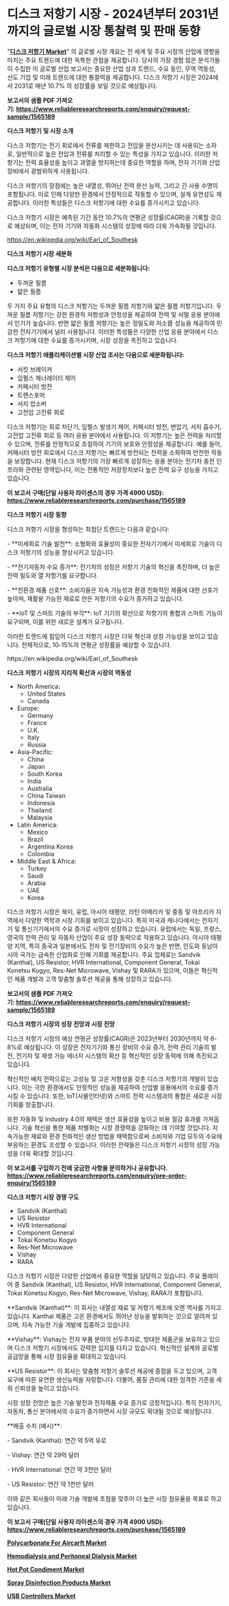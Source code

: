 <p><h1>디스크 저항기 시장 - 2024년부터 2031년까지의 글로벌 시장 통찰력 및 판매 동향</h1></p><p>"<strong><a href="https://www.reliableresearchreports.com/disk-resistors-r1565189">디스크 저항기 Market</a></strong>" 의 글로벌 시장 개요는 전 세계 및 주요 시장의 산업에 영향을 미치는 주요 트렌드에 대한 독특한 관점을 제공합니다. 당사의 가장 경험 많은 분석가들이 수집한 이 글로벌 산업 보고서는 중요한 산업 성과 트렌드, 수요 동인, 무역 역동성, 선도 기업 및 미래 트렌드에 대한 통찰력을 제공합니다. 디스크 저항기 시장은 2024에서 2031로 매년 10.7% 의 성장률을 보일 것으로 예상됩니다.</p>
<p><strong>보고서의 샘플 PDF 가져오기:&nbsp;<a href="https://www.reliableresearchreports.com/enquiry/request-sample/1565189">https://www.reliableresearchreports.com/enquiry/request-sample/1565189</a></strong></p>
<p><strong>디스크 저항기 및 시장 소개</strong></p>
<p><p>디스크 저항기는 전기 회로에서 전류를 제한하고 전압을 분산시키는 데 사용되는 소자로, 일반적으로 높은 전압과 전류를 처리할 수 있는 특성을 가지고 있습니다. 이러한 저항기는 전력 효율성을 높이고 과열을 방지하는데 중요한 역할을 하며, 전자 기기와 산업 장비에서 광범위하게 사용됩니다.</p><p>디스크 저항기의 장점에는 높은 내열성, 뛰어난 전력 분산 능력, 그리고 긴 사용 수명이 포함됩니다. 이로 인해 다양한 환경에서 안정적으로 작동할 수 있으며, 설계 유연성도 제공합니다. 이러한 특성들은 디스크 저항기에 대한 수요를 증가시키고 있습니다.</p><p>디스크 저항기 시장은 예측된 기간 동안 10.7%의 연평균 성장률(CAGR)을 기록할 것으로 예상되며, 이는 전자 기기와 자동화 시스템의 성장에 따라 더욱 가속화될 것입니다.</p></p>
<p><a href="https://en.wikipedia.org/wiki/Earl_of_Southesk">https://en.wikipedia.org/wiki/Earl_of_Southesk</a></p>
<p><strong>디스크 저항기 시장 세분화</strong></p>
<p><strong>디스크 저항기 유형별 시장 분석은 다음으로 세분화됩니다:</strong></p>
<p><ul><li>두꺼운 필름</li><li>얇은 필름</li></ul></p>
<p><p>두 가지 주요 유형의 디스크 저항기는 두꺼운 필름 저항기와 얇은 필름 저항기입니다. 두꺼운 필름 저항기는 강한 환경적 저항성과 안정성을 제공하여 전력 및 서멀 응용 분야에서 인기가 높습니다. 반면 얇은 필름 저항기는 높은 정밀도와 저소音 성능을 제공하여 민감한 전자기기에서 널리 사용됩니다. 이러한 특성들은 다양한 산업 응용 분야에서 디스크 저항기에 대한 수요를 증가시키며, 시장 성장을 촉진하고 있습니다.</p></p>
<p><strong>디스크 저항기 애플리케이션별 시장 산업 조사는 다음으로 세분화됩니다:</strong></p>
<p><ul><li>서킷 브레이커</li><li>임펄스 제너레이터 제어</li><li>커패시터 방전</li><li>트랜스포머</li><li>서지 업소버</li><li>고전압 고전류 회로</li></ul></p>
<p><p>디스크 저항기는 회로 차단기, 임펄스 발생기 제어, 커패시터 방전, 변압기, 서지 흡수기, 고전압 고전류 회로 등 여러 응용 분야에서 사용됩니다. 이 저항기는 높은 전력을 처리할 수 있으며, 전류를 안정적으로 조절하여 기기의 보호와 안정성을 제공합니다. 예를 들어, 커패시터 방전 회로에서 디스크 저항기는 빠르게 방전되는 전력을 소화하여 안전한 작동을 보장합니다. 현재 디스크 저항기의 가장 빠르게 성장하는 응용 분야는 전기차 충전 인프라와 관련된 영역입니다, 이는 전통적인 저장장치보다 높은 전력 요구 성능을 가지고 있습니다.</p></p>
<p><strong>이 보고서 구매(단일 사용자 라이센스의 경우 가격 4900 USD): <a href="https://www.reliableresearchreports.com/purchase/1565189">https://www.reliableresearchreports.com/purchase/1565189</a></strong></p>
<p><strong>디스크 저항기 시장 동향</strong></p>
<p><p>디스크 저항기 시장을 형성하는 최첨단 트렌드는 다음과 같습니다:</p><p>- **미세회로 기술 발전**: 소형화와 효율성이 중요한 전자기기에서 미세회로 기술이 디스크 저항기의 성능을 향상시키고 있습니다.</p><p>  </p><p>- **전기자동차 수요 증가**: 전기차의 성장은 저항기 기술의 혁신을 촉진하며, 더 높은 전력 밀도와 열 저항기를 요구합니다.</p><p>  </p><p>- **친환경 제품 선호**: 소비자들은 지속 가능성과 환경 친화적인 제품에 대한 선호가 높아져, 재활용 가능한 재료로 만든 저항기의 수요가 증가하고 있습니다.</p><p>  </p><p>- **IoT 및 스마트 기술의 부각**: IoT 기기의 확산으로 저항기의 통합과 스마트 기능이 요구되며, 이를 위한 새로운 설계가 요구됩니다.</p><p>  </p><p>이러한 트렌드에 힘입어 디스크 저항기 시장은 더욱 혁신과 성장 가능성을 보이고 있습니다. 전체적으로, 10-15%의 연평균 성장률을 예상할 수 있습니다.</p></p>
<p>https://en.wikipedia.org/wiki/Earl_of_Southesk</p>
<p><strong>디스크 저항기 시장의 지리적 확산과 시장의 역동성</strong></p>
<p><ul>
    <li>
        North America:
        <ul>
            <li>United States</li>
            <li>Canada</li>
        </ul>
    </li>
    <li>
        Europe:
        <ul>
            <li>Germany</li>
            <li>France</li>
            <li>U.K.</li>
            <li>Italy</li>
            <li>Russia</li>
        </ul>
    </li>
    <li>
        Asia-Pacific:
        <ul>
            <li>China</li>
            <li>Japan</li>
            <li>South Korea</li>
            <li>India</li>
            <li>Australia</li>
            <li>China Taiwan</li>
            <li>Indonesia</li>
            <li>Thailand</li>
            <li>Malaysia</li>
        </ul>
    </li>
    <li>
        Latin America:
        <ul>
            <li>Mexico</li>
            <li>Brazil</li>
            <li>Argentina Korea</li>
            <li>Colombia</li>
        </ul>
    </li>
    <li>
        Middle East & Africa:
        <ul>
            <li>Turkey</li>
            <li>Saudi</li>
            <li>Arabia</li>
            <li>UAE</li>
            <li>Korea</li>
        </ul>
    </li>
    </ul></p>
<p><p>디스크 저항기 시장은 북미, 유럽, 아시아 태평양, 라틴 아메리카 및 중동 및 아프리카 지역에서 다양한 역학과 시장 기회를 보이고 있습니다. 특히 미국과 캐나다에서는 전자기기 및 통신기기에서의 수요 증가로 시장이 성장하고 있습니다. 유럽에서는 독일, 프랑스, 영국의 전력 관리 및 자동차 산업이 주요 성장 동력으로 작용하고 있습니다. 아시아 태평양 지역, 특히 중국과 일본에서도 전자 및 전기장비의 수요가 높은 반면, 인도와 동남아시아 국가는 급속한 산업화로 인해 기회를 제공합니다. 주요 업체로는 Sandvik (Kanthal), US Resistor, HVR International, Component General, Tokai Konetsu Kogyo, Res-Net Microwave, Vishay 및 RARA가 있으며, 이들은 혁신적인 제품 개발과 고객 맞춤형 솔루션 제공을 통해 성장하고 있습니다.</p></p>
<p><strong>보고서의 샘플 PDF 가져오기:&nbsp;<a href="https://www.reliableresearchreports.com/enquiry/request-sample/1565189">https://www.reliableresearchreports.com/enquiry/request-sample/1565189</a></strong></p>
<p><strong>디스크 저항기 시장의 성장 전망과 시장 전망</strong></p>
<p><p>디스크 저항기 시장의 예상 연평균 성장률(CAGR)은 2023년부터 2030년까지 약 6-8%로 예상됩니다. 이 성장은 전자기기와 통신 장비의 수요 증가, 전력 관리 기술의 발전, 전기차 및 재생 가능 에너지 시스템의 확산 등 혁신적인 성장 동력에 의해 촉진되고 있습니다.</p><p>혁신적인 배치 전략으로는 고성능 및 고온 저항성을 갖춘 디스크 저항기의 개발이 있습니다. 이는 극한 환경에서도 안정적인 성능을 제공하여 산업별 응용에서의 수요를 증가시킬 수 있습니다. 또한, IoT(사물인터넷)와 스마트 전력 시스템과의 통합은 새로운 시장 기회를 창출합니다. </p><p>또한 자동화 및 Industry 4.0의 채택은 생산 효율성을 높이고 비용 절감 효과를 가져옵니다. 기술 혁신을 통한 제품 차별화는 시장 경쟁력을 강화하는 데 기여할 것입니다. 지속가능한 재료와 환경 친화적인 생산 방법을 채택함으로써 소비자와 기업 모두의 수요에 부응하는 환경도 조성할 수 있습니다. 이러한 전략들은 디스크 저항기 시장의 성장 가능성을 더욱 확대할 것입니다.</p></p>
<p><strong>이 보고서를 구입하기 전에 궁금한 사항을 문의하거나 공유합니다. <a href="https://www.reliableresearchreports.com/enquiry/pre-order-enquiry/1565189">https://www.reliableresearchreports.com/enquiry/pre-order-enquiry/1565189</a></strong></p>
<p><strong>디스크 저항기 시장 경쟁 구도</strong></p>
<p><ul><li>Sandvik (Kanthal)</li><li>US Resistor</li><li>HVR International</li><li>Component General</li><li>Tokai Konetsu Kogyo</li><li>Res-Net Microwave</li><li>Vishay</li><li>RARA</li></ul></p>
<p><p>디스크 저항기 시장은 다양한 산업에서 중요한 역할을 담당하고 있습니다. 주요 플레이어 중 Sandvik (Kanthal), US Resistor, HVR International, Component General, Tokai Konetsu Kogyo, Res-Net Microwave, Vishay, RARA가 포함됩니다.</p><p>**Sandvik (Kanthal)**: 이 회사는 내열성 재료 및 저항기 제조에 오랜 역사를 가지고 있습니다. Kanthal 제품은 고온 환경에서도 뛰어난 성능을 발휘하는 것으로 알려져 있으며, 지속 가능한 기술 개발에 집중하고 있습니다.</p><p>**Vishay**: Vishay는 전자 부품 분야의 선두주자로, 방대한 제품군을 보유하고 있으며 디스크 저항기 시장에서도 강력한 입지를 다지고 있습니다. 혁신적인 설계와 글로벌 공급망을 통해 시장 점유율을 확대하고 있습니다.</p><p>**US Resistor**: 이 회사는 맞춤형 저항기 솔루션 제공에 중점을 두고 있으며, 고객 요구에 따른 유연한 생산능력을 자랑합니다. 더불어, 품질 관리에 대한 엄격한 기준을 세워 신뢰성을 높이고 있습니다.</p><p>시장 성장 전망은 높은 기술 발전과 전자제품 수요 증가로 긍정적입니다. 특히 전자기기, 자동차, 통신 분야에서의 수요가 증가하면서 시장 규모도 확대될 것으로 예상됩니다.</p><p>**매출 수치 (예시)**:</p><p>- Sandvik (Kanthal): 연간 약 5억 유로</p><p>- Vishay: 연간 약 29억 달러</p><p>- HVR International: 연간 약 3천만 달러</p><p>- US Resistor: 연간 약 1천만 달러</p><p>이와 같은 회사들이 미래 기술 개발에 초점을 맞추어 더 높은 시장 점유율을 목표로 하고 있습니다.</p></p>
<p><strong>이 보고서 구매(단일 사용자 라이센스의 경우 가격 4900 USD): <a href="https://www.reliableresearchreports.com/purchase/1565189">https://www.reliableresearchreports.com/purchase/1565189</a></strong></p>
<p><strong><p><a href="https://medium.com/@obiemante_40648/emerging-trends-in-polycarbonate-for-aircarft-market-global-outlook-and-future-prospects-from-2ecdea3eb22c">Polycarbonate For Aircarft Market</a></p><p><a href="https://github.com/petbigbeepjn/Market-Research-Report-List-1/blob/main/hemodialysis-and-peritoneal-dialysis-market.md">Hemodialysis and Peritoneal Dialysis Market</a></p><p><a href="https://www.linkedin.com/pulse/hot-pot-condiment-market-size-growth-industry-analysis-segmentation-jkdtf?trackingId=3pCJ9ANXSxOTuCBnX7NNyQ%3D%3D">Hot Pot Condiment Market</a></p><p><a href="https://medium.com/@obiemante_40648/navigating-the-spray-disinfection-products-market-expert-analysis-and-market-forecast-for-period-bbbb64bbafb0">Spray Disinfection Products Market</a></p><p><a href="https://www.linkedin.com/pulse/comprehensive-analysis-global-usb-controllers-market-growth-5pwqe?trackingId=NqFb59G5ReqK3C1ihxTzyg%3D%3D">USB Controllers Market</a></p></strong></p>
<p></p>